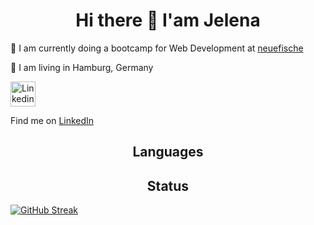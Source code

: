 # <div align="center"> Hi there :wave: I'am Jelena </div>


:seedling: I am currently doing a bootcamp for Web Development at [neuefische](https://www.neuefische.de)

:house_with_garden: I am living in Hamburg, Germany

<img src="https://www.seekpng.com/png/detail/8-84419_linkedin-logo-png-icon-linkedin-logo-png.png" alt="Linkedin Logo Png - Icon Linkedin Logo Png@seekpng.com" width="40"> 

Find me on [LinkedIn](https://www.linkedin.com/in/jelena-de-la-sauce-33653577/) 




## <div align="center"> Languages </div>



## <div align="center"> Status </div>
[![GitHub Streak](https://github-readme-streak-stats.herokuapp.com/?user=JelenadlS&theme=monokai-metallian)](https://git.io/streak-stats) 

